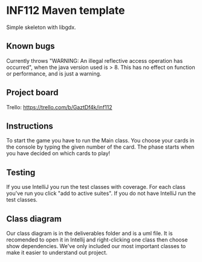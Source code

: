 # INF112 Maven template 
Simple skeleton with libgdx. 


## Known bugs
Currently throws "WARNING: An illegal reflective access operation has occurred", 
when the java version used is > 8. This has no effect on function or performance, and is just a warning.


## Project board

Trello: https://trello.com/b/GaztDf4k/inf112

## Instructions
To start the game you have to run the Main class. 
You choose your cards in the console by typing 
the given number of the card. The phase starts
when you have decided on which cards to play!

## Testing
If you use IntelliJ you run the test classes with coverage. For each class you've run you click "add to active suites". 
If you do not have IntelliJ run the test classes.

## Class diagram
Our class diagram is in the deliverables folder and is a uml file. It is recomended to open it in Intellij and right-clicking one class then choose 
show dependencies. We've only included our most important classes to make it easier to understand out project.